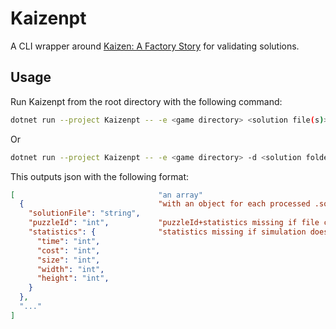 # Kaizenpt

A CLI wrapper around [Kaizen: A Factory Story](https://store.steampowered.com/app/2275490/Kaizen_A_Factory_Story/) for validating solutions.

## Usage

Run Kaizenpt from the root directory with the following command:

```sh
dotnet run --project Kaizenpt -- -e <game directory> <solution file(s)>
```

Or

```sh
dotnet run --project Kaizenpt -- -e <game directory> -d <solution folder(s)>
```

This outputs json with the following format:

```json
[                                "an array"
  {                              "with an object for each processed .solution file"
    "solutionFile": "string",
    "puzzleId": "int",           "puzzleId+statistics missing if file cannot parse correctly"
    "statistics": {              "statistics missing if simulation does not finish puzzle correctly"
      "time": "int",
      "cost": "int",
      "size": "int",
      "width": "int",
      "height": "int",
    }
  },
  "..."
]
```
